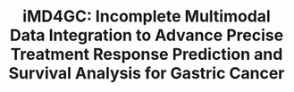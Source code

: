 ---
title: "iMD4GC: Incomplete Multimodal Data Integration to Advance Precise Treatment Response Prediction and Survival Analysis for Gastric Cancer"
authors: "**Fengtao Zhou, Yingxue Xu**, Yanfen Cui, Shenyan Zhang, Yun Zhu, Weiyang He, Jiguang Wang, Xin Wang, Ronald CHAN, Louis Ho Shing Lau, Chu Han, Dafu Zhang, Zhenhui Li, **Hao Chen**"
pub_date: "2024-04-01" #Date of publication. Change from Biorxiv date to Journal date once accepted
image: "/static/img/pub/2024_imd4gc.png" 
arxiv: 2404.01192
github:
  - url: "FT-ZHOU-ZZZ/iMD4GC"
---
